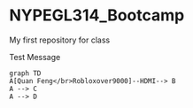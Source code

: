 # NYPEGL314_Bootcamp
My first repository for class

Test Message 

```mermaid
graph TD
A[Quan Feng</br>Robloxover9000]--HDMI--> B
A --> C
A --> D
```